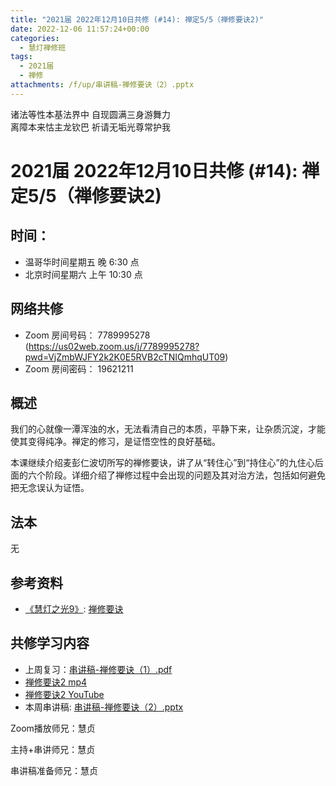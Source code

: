 ```yaml
---
title: "2021届 2022年12月10日共修 (#14): 禅定5/5（禅修要诀2)"
date: 2022-12-06 11:57:24+00:00
categories:
  - 慧灯禅修班
tags:
  - 2021届
  - 禅修
attachments: /f/up/串讲稿-禅修要诀（2）.pptx
---
```

<!--StartFragment-->

诸法等性本基法界中 自现圆满三身游舞力\
离障本来怙主龙钦巴 祈请无垢光尊常护我

# 2021届 2022年12月10日共修 (#14): 禅定5/5（禅修要诀2)

## 时间：

* 温哥华时间星期五 晚 6:30 点
* 北京时间星期六 上午 10:30 点

## 网络共修

* Zoom 房间号码： 7789995278 (<https://us02web.zoom.us/j/7789995278?pwd=VjZmbWJFY2k2K0E5RVB2cTNIQmhqUT09>)
* Zoom 房间密码： 19621211

## 概述

我们的心就像一潭浑浊的水，无法看清自己的本质，平静下来，让杂质沉淀，才能使其变得纯净。禅定的修习，是证悟空性的良好基础。

<!--StartFragment-->

本课继续介绍麦彭仁波切所写的禅修要诀，讲了从“转住心”到“持住心”的九住心后面的六个阶段。详细介绍了禅修过程中会出现的问题及其对治方法，包括如何避免把无念误认为证悟。

<!--EndFragment-->

## 法本

无

## 参考资料

* [《慧灯之光9》](http://huidengchanxiu.net/refs/hdzg/09): [禅修要诀](http://huidengchanxiu.net/refs/hdzg/09#%E7%A6%85%E4%BF%AE%E8%A6%81%E8%AF%80)

## **共修学习内容**

* 上周复习：[串讲稿-禅修要诀（1）.pdf](https://www.huidengvan.com/f/up/%E4%B8%B2%E8%AE%B2%E7%A8%BF-%E7%A6%85%E4%BF%AE%E8%A6%81%E8%AF%80%EF%BC%881%EF%BC%89.pdf)[](https://www.huidengvan.com/f/up/%E4%B8%B2%E8%AE%B2%E7%A8%BF-%E7%A6%85%E5%AE%9A%E7%9A%84%E4%BF%AE%E6%B3%95-%EF%BC%88%E4%B8%8B%EF%BC%89.pptx)
* [禅修要诀2 mp4](https://fohuifayu.com/index.php/huideng-jiangtang/fofa-jianxiu/chan-ding/594-l11025)
* [禅修要诀2 YouTube](https://www.youtube.com/watch?v=6yDBvfsklRw)
* 本周串讲稿: [串讲稿-禅修要诀（2）.pptx](/f/up/串讲稿-禅修要诀（2）.pptx)

Zoom播放师兄：慧贞

主持+串讲师兄：慧贞

串讲稿准备师兄：慧贞

<!--EndFragment-->